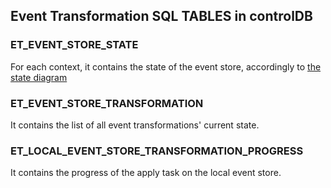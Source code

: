 
## Event Transformation SQL TABLES in controlDB

### ET_EVENT_STORE_STATE

For each context, it contains the state of the event store, accordingly to [the state diagram](state.md)

### ET_EVENT_STORE_TRANSFORMATION

It contains the list of all event transformations' current state.

### ET_LOCAL_EVENT_STORE_TRANSFORMATION_PROGRESS

It contains the progress of the apply task on the local event store.
